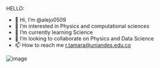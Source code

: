 HELLO:

- 👋 Hi, I’m @alejo0509
- 👀 I’m interested in Physics and computational sciences
- 🌱 I’m currently learning Science
- 💞️ I’m looking to collaborate on Physics and Data Science
- 📫 How to reach me r.tamara@uniandes.edu.co

![image](https://user-images.githubusercontent.com/83834312/166865550-4cad40ed-a36a-49f5-9e38-a3a2c6f2879c.png)

